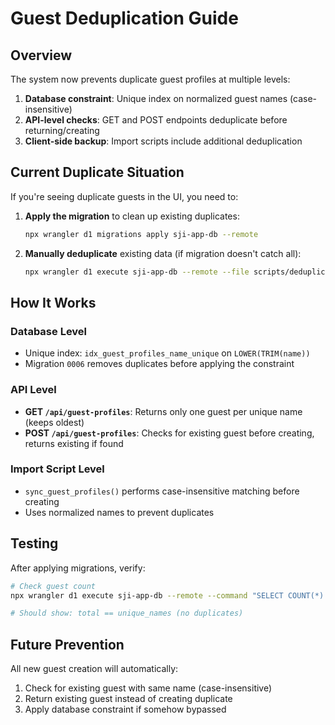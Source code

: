 # Guest Deduplication Guide

## Overview

The system now prevents duplicate guest profiles at multiple levels:
1. **Database constraint**: Unique index on normalized guest names (case-insensitive)
2. **API-level checks**: GET and POST endpoints deduplicate before returning/creating
3. **Client-side backup**: Import scripts include additional deduplication

## Current Duplicate Situation

If you're seeing duplicate guests in the UI, you need to:

1. **Apply the migration** to clean up existing duplicates:
   ```bash
   npx wrangler d1 migrations apply sji-app-db --remote
   ```

2. **Manually deduplicate** existing data (if migration doesn't catch all):
   ```bash
   npx wrangler d1 execute sji-app-db --remote --file scripts/deduplicate_guests.sql
   ```

## How It Works

### Database Level
- Unique index: `idx_guest_profiles_name_unique` on `LOWER(TRIM(name))`
- Migration `0006` removes duplicates before applying the constraint

### API Level
- **GET `/api/guest-profiles`**: Returns only one guest per unique name (keeps oldest)
- **POST `/api/guest-profiles`**: Checks for existing guest before creating, returns existing if found

### Import Script Level
- `sync_guest_profiles()` performs case-insensitive matching before creating
- Uses normalized names to prevent duplicates

## Testing

After applying migrations, verify:
```bash
# Check guest count
npx wrangler d1 execute sji-app-db --remote --command "SELECT COUNT(*) as total, COUNT(DISTINCT LOWER(TRIM(name))) as unique_names FROM guest_profiles"

# Should show: total == unique_names (no duplicates)
```

## Future Prevention

All new guest creation will automatically:
1. Check for existing guest with same name (case-insensitive)
2. Return existing guest instead of creating duplicate
3. Apply database constraint if somehow bypassed

